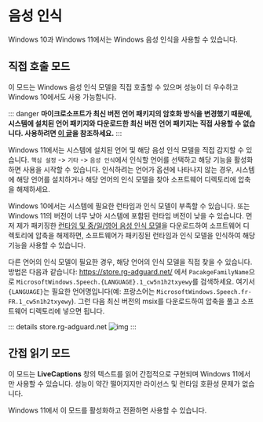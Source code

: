 # 음성 인식

Windows 10과 Windows 11에서는 Windows 음성 인식을 사용할 수 있습니다.

## 직접 호출 모드

이 모드는 Windows 음성 인식 모델을 직접 호출할 수 있으며 성능이 더 우수하고 Windows 10에서도 사용 가능합니다.

::: danger
**마이크로소프트가 최신 버전 언어 패키지의 암호화 방식을 변경했기 때문에, 시스템에 설치된 언어 패키지와 다운로드한 최신 버전 언어 패키지는 직접 사용할 수 없습니다. 사용하려면 [이 글](https://www.bilibili.com/read/cv42198812/)을 참조하세요.**
:::

Windows 11에서는 시스템에 설치된 언어 및 해당 음성 인식 모델을 직접 감지할 수 있습니다. `핵심 설정` -> `기타` -> `음성 인식`에서 인식할 언어를 선택하고 해당 기능을 활성화하면 사용을 시작할 수 있습니다. 인식하려는 언어가 옵션에 나타나지 않는 경우, 시스템에 해당 언어를 설치하거나 해당 언어의 인식 모델을 찾아 소프트웨어 디렉토리에 압축을 해제하세요.

Windows 10에서는 시스템에 필요한 런타임과 인식 모델이 부족할 수 있습니다. 또는 Windows 11의 버전이 너무 낮아 시스템에 포함된 런타임 버전이 낮을 수 있습니다. 먼저 제가 패키징한 [런타임 및 중/일/영어 음성 인식 모델](https://lunatranslator.org/Resource/DirectLiveCaptions.zip)을 다운로드하여 소프트웨어 디렉토리에 압축을 해제하면, 소프트웨어가 패키징된 런타임과 인식 모델을 인식하여 해당 기능을 사용할 수 있습니다.

다른 언어의 인식 모델이 필요한 경우, 해당 언어의 인식 모델을 직접 찾을 수 있습니다. 방법은 다음과 같습니다:
https://store.rg-adguard.net/ 에서 `PacakgeFamilyName`으로 `MicrosoftWindows.Speech.{LANGUAGE}.1_cw5n1h2txyewy`를 검색하세요. 여기서 `{LANGUAGE}`는 필요한 언어명입니다(예: 프랑스어는 `MicrosoftWindows.Speech.fr-FR.1_cw5n1h2txyewy`). 그런 다음 최신 버전의 msix를 다운로드하여 압축을 풀고 소프트웨어 디렉토리에 넣으면 됩니다.

::: details store.rg-adguard.net
![img](https://image.lunatranslator.org/zh/srpackage.png)
:::

## 간접 읽기 모드

이 모드는 **LiveCaptions** 창의 텍스트를 읽어 간접적으로 구현되며 Windows 11에서만 사용할 수 있습니다. 성능이 약간 떨어지지만 라이선스 및 런타임 호환성 문제가 없습니다.

Windows 11에서 이 모드를 활성화하고 전환하면 사용할 수 있습니다.
